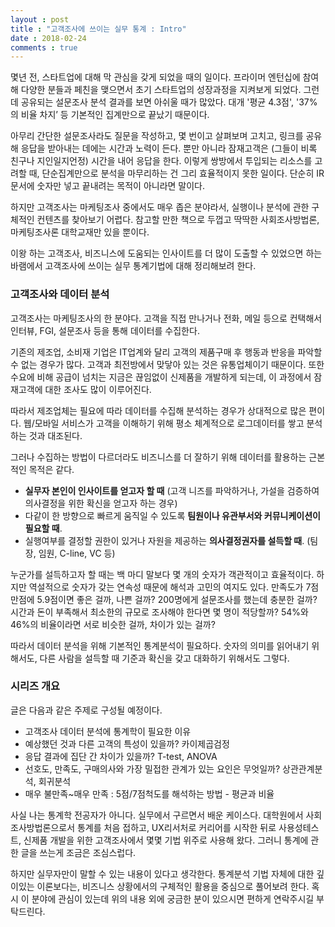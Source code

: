 ```yaml
---
layout : post
title : "고객조사에 쓰이는 실무 통계 : Intro"
date : 2018-02-24
comments : true
---
```


몇년 전, 스타트업에 대해 막 관심을 갖게 되었을 때의 일이다. 프라이머 엔턴십에 참여해 다양한 분들과 페친을 맺으면서 초기 스타트업의 성장과정을 지켜보게 되었다. 
그런데 공유되는 설문조사 분석 결과를 보면 아쉬울 때가 많았다. 대개 '평균 4.3점', '37%의 비율 차지’ 등 기본적인 집계만으로 끝났기 때문이다. 

아무리 간단한 설문조사라도 질문을 작성하고, 몇 번이고 살펴보며 고치고, 링크를 공유해 응답을 받아내는 데에는 시간과 노력이 든다. 뿐만 아니라 잠재고객은 (그들이 비록 친구나 지인일지언정) 시간을 내어 응답을 한다. 이렇게 쌍방에서 투입되는 리소스를 고려할 때, 단순집계만으로 분석을 마무리하는 건 그리 효율적이지 못한 일이다. 단순히 IR문서에 숫자만 넣고 끝내려는 목적이 아니라면 말이다. 

하지만 고객조사는 마케팅조사 중에서도 매우 좁은 분야라서, 실행이나 분석에 관한 구체적인 컨텐츠를 찾아보기 어렵다. 참고할 만한 책으로 두껍고 딱딱한 사회조사방법론, 마케팅조사론 대학교재만 있을 뿐이다. 

이왕 하는 고객조사, 비즈니스에 도움되는 인사이트를 더 많이 도출할 수 있었으면 하는 바램에서 
고객조사에 쓰이는 실무 통계기법에 대해 정리해보려 한다. 


### 고객조사와 데이터 분석

고객조사는 마케팅조사의 한 분야다. 고객을 직접 만나거나 전화, 메일 등으로 컨택해서 인터뷰, FGI, 설문조사 등을 통해 데이터를 수집한다. 

기존의 제조업, 소비재 기업은 IT업계와 달리 고객의 제품구매 후 행동과 반응을 파악할 수 없는 경우가 많다. 고객과 최전방에서 맞닿아 있는 것은 유통업체이기 때문이다. 또한 수요에 비해 공급이 넘치는 지금은 끊임없이 신제품을 개발하게 되는데, 이 과정에서 잠재고객에 대한 조사도 많이 이루어진다.  

따라서 제조업체는 필요에 따라 데이터를 수집해 분석하는 경우가 상대적으로 많은 편이다. 웹/모바일 서비스가 고객을 이해하기 위해 평소 체계적으로 로그데이터를 쌓고 분석하는 것과 대조된다.

그러나 수집하는 방법이 다르더라도 비즈니스를 더 잘하기 위해 데이터를 활용하는 근본적인 목적은 같다. 
* **실무자 본인이 인사이트를 얻고자 할 때** (고객 니즈를 파악하거나, 가설을 검증하여 의사결정을 위한 확신을 얻고자 하는 경우) 
* 다같이 한 방향으로 빠르게 움직일 수 있도록 **팀원이나 유관부서와 커뮤니케이션이 필요할 때**.
* 실행여부를 결정할 권한이 있거나 자원을 제공하는 **의사결정권자를 설득할 때**. (팀장, 임원, C-line, VC 등)

누군가를 설득하고자 할 때는 백 마디 말보다 몇 개의 숫자가 객관적이고 효율적이다. 하지만 역설적으로 숫자가 갖는 연속성 때문에 해석과 고민의 여지도 있다. 
만족도가 7점 만점에 5.9점이면 좋은 걸까, 나쁜 걸까? 200명에게 설문조사를 했는데 충분한 걸까? 
시간과 돈이 부족해서 최소한의 규모로 조사해야 한다면 몇 명이 적당할까? 54%와 46%의 비율이라면 서로 비슷한 걸까, 차이가 있는 걸까? 

따라서 데이터 분석을 위해 기본적인 통계분석이 필요하다. 숫자의 의미를 읽어내기 위해서도, 다른 사람을 설득할 때 기준과 확신을 갖고 대화하기 위해서도 그렇다.  


### 시리즈 개요
글은 다음과 같은 주제로 구성될 예정이다. 

* 고객조사 데이터 분석에 통계학이 필요한 이유
* 예상했던 것과 다른 고객의 특성이 있을까? 카이제곱검정
* 응답 결과에 집단 간 차이가 있을까? T-test, ANOVA
* 선호도, 만족도, 구매의사와 가장 밀접한 관계가 있는 요인은 무엇일까? 상관관계분석, 회귀분석
* 매우 불만족~매우 만족 : 5점/7점척도를 해석하는 방법 - 평균과 비율

사실 나는 통계학 전공자가 아니다. 실무에서 구르면서 배운 케이스다. 대학원에서 사회조사방법론으로서 통계를 처음 접하고, UX리서처로 커리어를 시작한 뒤로 사용성테스트, 신제품 개발을 위한 고객조사에서 몇몇 기법 위주로 사용해 왔다. 
그러니 통계에 관한 글을 쓰는게 조금은 조심스럽다.

하지만 실무자만이 말할 수 있는 내용이 있다고 생각한다. 통계분석 기법 자체에 대한 깊이있는 이론보다는, 비즈니스 상황에서의 구체적인 활용을 중심으로 풀어보려 한다. 
혹시 이 분야에 관심이 있는데 위의 내용 외에 궁금한 분이 있으시면 편하게 연락주시길 부탁드린다.  
